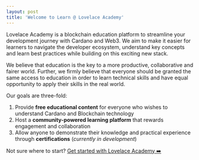 ```yaml
---
layout: post
title: 'Welcome to Learn @ Lovelace Academy'
---
```


Lovelace Academy is a blockchain education platform to streamline your development journey with Cardano and Web3. We aim to make it easier for learners to navigate the developer ecosystem, understand key concepts and learn best practices while building on this exciting new stack.

We believe that education is the key to a more productive, collaborative and fairer world. Further, we firmly believe that everyone should be granted the same access to education in order to learn technical skills and have equal opportunity to apply their skills in the real world.

Our goals are three-fold:
 1. Provide **free educational content** for everyone who wishes to understand Cardano and Blockchain technology
 2. Host a **community-powered learning platform** that rewards engagement and collaboration
 3. Allow anyone to demonstrate their knowledge and practical experience through **certifications** (_currently in development_)

Not sure where to start? [Get started with Lovelace Academy ➡️](https://learn.lovelace.academy/getting-started/why-cardano/)